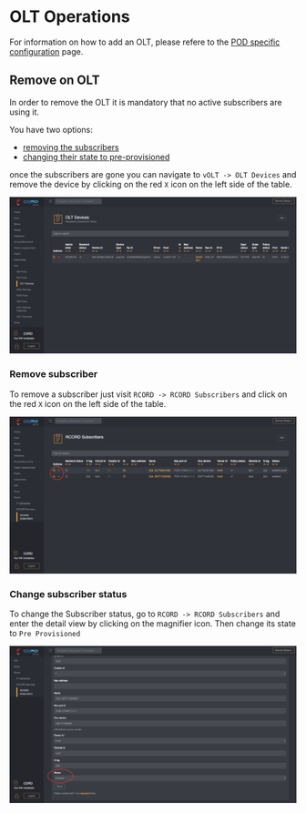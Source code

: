# OLT Operations

For information on how to add an OLT, please refere to the
[POD specific configuration](../configuration.md#olt-provisioning) page.

## Remove on OLT

In order to remove the OLT it is mandatory that no active subscribers are using it.

You have two options:

- [removing the subscribers](./olt-ops.md#remove-subscriber)
- [changing their state to pre-provisioned](./olt-ops.md#change-subscriber-status)

once the subscribers are gone you can navigate to `vOLT -> OLT Devices` and remove
the device by clicking on the red `X` icon on the left side of the table.

![OLT Table view in XOS](./screenshots/olt_table_view.png "OLT Table view in XOS")

### Remove subscriber

To remove a subscriber just visit `RCORD -> RCORD Subscribers` and click on the
red `X` icon on the left side of the table.

![Subscribers Table view in XOS](./screenshots/subscribers_table_view.png "Subscribers Table view in XOS")

### Change subscriber status

To change the Subscriber status, go to `RCORD -> RCORD Subscribers` and enter the
detail view by clicking on the magnifier icon. Then change its state to `Pre Provisioned`

![Subscribers Detail view in XOS](./screenshots/subscribers_detail_view.png "Subscribers Detail view in XOS")